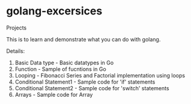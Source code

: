 # golang-excersices
Projects 

This is to learn and demonstrate what you can do with golang.

Details:
1. Basic Data type - Basic datatypes in Go
2. Function - Sample of fucntions in Go
3. Looping - Fibonacci Series and Factorial implementation using loops
4. Conditional Statement1 - Sample code for 'if' statements
5. Conditional Statement2 - Sample code for 'switch' statements
6. Arrays - Sample code for Array
